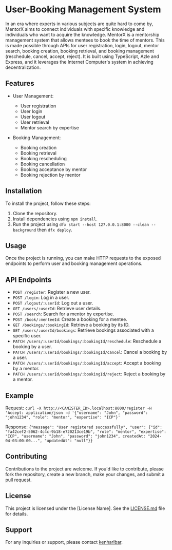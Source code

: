 # User-Booking Management System

In an era where experts in various subjects are quite hard to come by, MentorX aims to connect individuals with specific knowledge and individuals who want to acquire the knowledge. MentorX is a mentorship management system that allows mentees to book the time of mentors. This is made possible through APIs for user registration, login, logout, mentor search, booking creation, booking retrieval, and booking management (reschedule, cancel, accept, reject). It is built using TypeScript, Azle and Express, and it leverages the Internet Computer's system in achieving decentralization.

## Features

- User Management:
  - User registration
  - User login
  - User logout
  - User retrieval
  - Mentor search by expertise

- Booking Management:
  - Booking creation
  - Booking retrieval
  - Booking rescheduling
  - Booking cancellation
  - Booking acceptance by mentor
  - Booking rejection by mentor

## Installation

To install the project, follow these steps:

1. Clone the repository.
2. Install dependencies using `npm install`.
3. Run the project using `dfx start --host 127.0.0.1:8000 --clean --background` then `dfx deploy`.

## Usage

Once the project is running, you can make HTTP requests to the exposed endpoints to perform user and booking management operations.

## API Endpoints

- `POST /register`: Register a new user.
- `POST /login`: Log in a user.
- `POST /logout/:userId`: Log out a user.
- `GET /users/:userId`: Retrieve user details.
- `POST /search`: Search for a mentor by expertise.
- `POST /book/:menteeId`: Create a booking for a mentee.
- `GET /bookings/:bookingId`: Retrieve a booking by its ID.
- `GET /users/:userId/bookings`: Retrieve bookings associated with a specific user.
- `PATCH /users/:userId/bookings/:bookingId/reschedule`: Reschedule a booking by a user.
- `PATCH /users/:userId/bookings/:bookingId/cancel`: Cancel a booking by a user.
- `PATCH /users/:userId/bookings/:bookingId/accept`: Accept a booking by a mentor.
- `PATCH /users/:userId/bookings/:bookingId/reject`: Reject a booking by a mentor.

## Example

Request:
    `curl -X http://<CANISTER_ID>.localhost:8000/register -H 'Accept: application/json -d '{"username": "John", "password": "john1234", "role": "mentor", "expertise": "ICP"}'`

Response:
    `{"message": "User registered successfully", "user": {"id": "fa42cef2-5062-4c4c-9b18-e720213ce19b", "role": "mentor", "expertise": "ICP", "username": "John", "password": "john1234", createdAt: "2024-04-03:00:00...", "updatedAt": "null"}}`

## Contributing

Contributions to the project are welcome. If you'd like to contribute, please fork the repository, create a new branch, make your changes, and submit a pull request.

## License

This project is licensed under the [License Name]. See the [LICENSE.md](LICENSE.md) file for details.

## Support

For any inquiries or support, please contact [kenharlbar](kenharlbar@gmail.com).